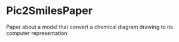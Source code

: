 # Pic2SmilesPaper
Paper about a model that convert a chemical diagram drawing to its computer representation

